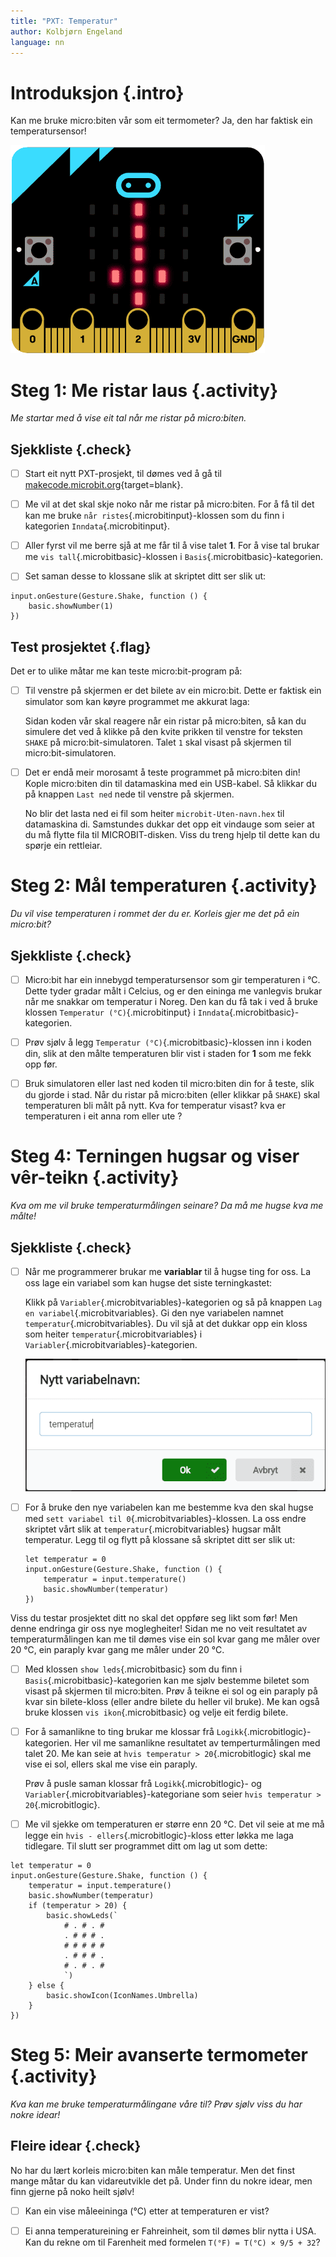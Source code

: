 ```yaml
---
title: "PXT: Temperatur"
author: Kolbjørn Engeland
language: nn
---
```



# Introduksjon {.intro}

Kan me bruke micro:biten vår som eit termometer? Ja, den har faktisk ein
temperatursensor!

![Bilete av ein microbit som viser bilete av eit termometer](temperatur.png)


# Steg 1: Me ristar laus {.activity}

*Me startar med å vise eit tal når me ristar på micro:biten.*

## Sjekkliste {.check}

- [ ] Start eit nytt PXT-prosjekt, til dømes ved å gå til
  [makecode.microbit.org](https://makecode.microbit.org/?lang=no){target=blank}.

- [ ] Me vil at det skal skje noko når me ristar på micro:biten. For å få til
  det kan me bruke `når ristes`{.microbitinput}-klossen som du finn i kategorien
  `Inndata`{.microbitinput}.

- [ ] Aller fyrst vil me berre sjå at me får til å vise talet __1__. For å vise
  tal brukar me `vis tall`{.microbitbasic}-klossen i `Basis`{.microbitbasic}-kategorien.

- [ ] Set saman desse to klossane slik at skriptet ditt ser slik ut:

```microbit
input.onGesture(Gesture.Shake, function () {
    basic.showNumber(1)
})
```

## Test prosjektet {.flag}

Det er to ulike måtar me kan teste micro:bit-program på:

- [ ] Til venstre på skjermen er det bilete av ein micro:bit. Dette er faktisk
  ein simulator som kan køyre programmet me akkurat laga:

  Sidan koden vår skal reagere når ein ristar på micro:biten, så kan du simulere
  det ved å klikke på den kvite prikken til venstre for teksten `SHAKE` på
  micro:bit-simulatoren. Talet `1` skal visast på skjermen til
  micro:bit-simulatoren.

- [ ] Det er endå meir morosamt å teste programmet på micro:biten din! Kople
  micro:biten din til datamaskina med ein USB-kabel. Så klikkar du på knappen
  `Last ned` nede til venstre på skjermen.

  No blir det lasta ned ei fil som heiter `microbit-Uten-navn.hex` til
  datamaskina di. Samstundes dukkar det opp eit vindauge som seier at du må
  flytte fila til MICROBIT-disken. Viss du treng hjelp til dette kan du spørje
  ein rettleiar.


# Steg 2: Mål temperaturen {.activity}

*Du vil vise temperaturen i rommet der du er. Korleis gjer me det på ein
 micro:bit?*

## Sjekkliste {.check}

- [ ] Micro:bit har ein innebygd temperatursensor som gir temperaturen i °C.
  Dette tyder gradar målt i Celcius, og er den eininga me vanlegvis brukar når
  me snakkar om temperatur i Noreg. Den kan du få tak i ved å bruke klossen
  `Temperatur (°C)`{.microbitinput} i `Inndata`{.microbitbasic}-kategorien.

- [ ] Prøv sjølv å legg `Temperatur (°C)`{.microbitbasic}-klossen inn i koden din,
  slik at den målte temperaturen blir vist i staden for __1__ som me fekk opp før.

- [ ] Bruk simulatoren eller last ned koden til micro:biten din for å teste,
  slik du gjorde i stad. Når du ristar på micro:biten (eller klikkar på `SHAKE`)
  skal temperaturen bli målt på nytt. Kva for temperatur visast? kva er
  temperaturen i eit anna rom eller ute ?


# Steg 4: Terningen hugsar og viser vêr-teikn {.activity}

*Kva om me vil bruke temperaturmålingen seinare? Da må me hugse kva me målte!*

## Sjekkliste {.check}

- [ ] Når me programmerer brukar me __variablar__ til å hugse ting for oss. La
  oss lage ein variabel som kan hugse det siste terningkastet:

  Klikk på `Variabler`{.microbitvariables}-kategorien og så på knappen `Lag en variabel`{.microbitvariables}.
  Gi den nye variabelen namnet `temperatur`{.microbitvariables}. Du vil sjå at
  det dukkar opp ein kloss som heiter `temperatur`{.microbitvariables} i
  `Variabler`{.microbitvariables}-kategorien.

  ![Bilete av korleis lage ein ny variabel](variabel_temperatur.png)

- [ ] For å bruke den nye variabelen kan me bestemme kva den skal hugse med
  `sett variabel til 0`{.microbitvariables}-klossen. La oss endre skriptet vårt
  slik at `temperatur`{.microbitvariables} hugsar målt temperatur. Legg til og
  flytt på klossane så skriptet ditt ser slik ut:

  ```microbit
  let temperatur = 0
  input.onGesture(Gesture.Shake, function () {
      temperatur = input.temperature()
      basic.showNumber(temperatur)
  })
  ```

Viss du testar prosjektet ditt no skal det oppføre seg likt som før! Men denne
endringa gir oss nye moglegheiter! Sidan me no veit resultatet av
temperaturmålingen kan me til dømes vise ein sol kvar gang me måler over 20 °C,
ein paraply kvar gang me måler under 20 °C.

- [ ] Med klossen `show leds`{.microbitbasic} som du finn i `Basis`{.microbitbasic}-kategorien
  kan me sjølv bestemme biletet som visast på skjermen til micro:biten. Prøv å
  teikne ei sol og ein paraply på kvar sin bilete-kloss (eller andre bilete du
  heller vil bruke). Me kan også bruke klossen `vis ikon`{.microbitbasic} og velje
  eit ferdig bilete.

- [ ] For å samanlikne to ting brukar me klossar frå `Logikk`{.microbitlogic}-kategorien.
  Her vil me samanlikne resultatet av temperturmålingen med talet 20. Me kan seie
  at `hvis temperatur > 20`{.microbitlogic} skal me vise ei sol, ellers skal me
  vise ein paraply.

  Prøv å pusle saman klossar frå `Logikk`{.microbitlogic}- og `Variabler`{.microbitvariables}-kategoriane
  som seier `hvis temperatur > 20`{.microbitlogic}.

- [ ] Me vil sjekke om temperaturen er større enn 20 °C. Det vil seie at me må
  legge ein  `hvis - ellers`{.microbitlogic}-kloss etter løkka me laga tidlegare.
  Til slutt ser programmet ditt om lag ut som dette:

```microbit
let temperatur = 0
input.onGesture(Gesture.Shake, function () {
    temperatur = input.temperature()
    basic.showNumber(temperatur)
    if (temperatur > 20) {
        basic.showLeds(`
            # . # . #
            . # # # .
            # # # # #
            . # # # .
            # . # . #
            `)
    } else {
        basic.showIcon(IconNames.Umbrella)
    }
})
```


# Steg 5: Meir avanserte termometer {.activity}

*Kva kan me bruke temperaturmålingane våre til? Prøv sjølv viss du har nokre
 idear!*

## Fleire idear {.check}

No har du lært korleis micro:biten kan måle temperatur. Men det finst mange måtar
du kan vidareutvikle det på. Under finn du nokre idear, men finn gjerne på noko
heilt sjølv!

- [ ] Kan ein vise måleeininga (°C) etter at temperaturen er vist?

- [ ] Ei anna temperatureining er Fahreinheit, som til dømes blir nytta i USA.
  Kan du rekne om til Farenheit med formelen `T(°F) = T(°C) × 9/5 + 32`?
